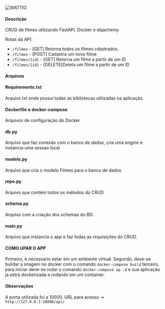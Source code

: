 ![WATTIO](http://wattio.com.br/web/image/1204-212f47c3/Logo%20Wattio.png)

#### Descrição

CRUD de filmes utilizando FastAPI, Docker e slqachemy

Rotas da API:

 - `/filmes` - [GET] Retorna todos os filmes cdastrados.
 - `/filmes` - [POST] Cadastra um novo filme
 - `/filmes/{id}` -  [GET] Retorna um filme a partir de um ID
 - `/filmes/{id}` -  [DELETE]Deleta um filme a partir de um ID

#### Arquivos

#### Requirements.txt
Arquivo txt onde possui todas as bibliotecas utilizadas na aplicação.

#### Dockerfile e docker-compose
Arquivos de configuração do Docker

#### db.py
Arquivo que faz conexão com o banco de dados, cria uma engine e instancia uma sessao local

#### models.py
Arquivo que cria o modelo Filmes para o banco de dados

#### repo.py
Arquivo que contém todos os métodos do CRUD

#### schema.py
Arquivo com a criação dos schemas do BD.

#### main.py
Arquivo que instancia o app e faz todas as requisições do CRUD.



#### COMO UPAR O APP
Primeiro, é necessario estar em um ambiente virtual.
Segundo, deve-se buildar a imagem no docker com o comando `docker-compose build`
terceiro, para iniciar deve-se rodar o comando `docker-compose up -d` e sua aplicação ja estrá dockerizada e rodando em um container.

#### Observações
A porta utilizada foi a 10000.
URL para acesso -> `http://127.0.0.1:10000/api/`
